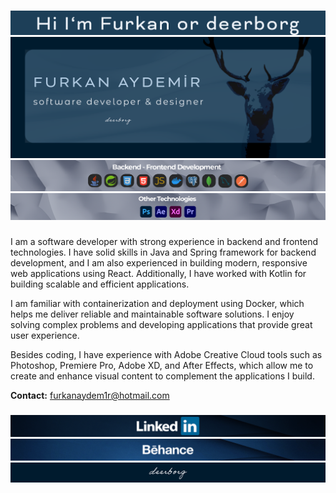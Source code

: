 ###

<img src ="header.png"/>
<img src ="g_banner2.png"/>
<img src="g1.png">
<img src="g2.png">


###

I am a software developer with strong experience in backend and frontend technologies. I have solid skills in Java and Spring framework for backend development, and I am also experienced in building modern, responsive web applications using React. Additionally, I have worked with Kotlin for building scalable and efficient applications.

I am familiar with containerization and deployment using Docker, which helps me deliver reliable and maintainable software solutions. I enjoy solving complex problems and developing applications that provide great user experience.

Besides coding, I have experience with Adobe Creative Cloud tools such as Photoshop, Premiere Pro, Adobe XD, and After Effects, which allow me to create and enhance visual content to complement the applications I build.

**Contact:** furkanaydem1r@hotmail.com

###

<div align="center">
  <a href="https://www.linkedin.com/in/ffurkanaydemir/" target="_blank">
   <img src ="lnk3.png"/>
  </a>
</div>

<div align="center">
  <a href="https://www.behance.net/deeborgh" target="_blank">
   <img src ="beh2.png"/>
  </a>
</div>



<img src ="gitHub_bottom.png"/>


###





